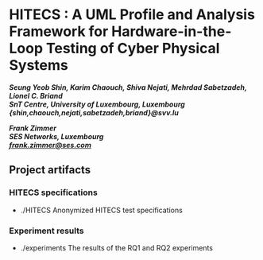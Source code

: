 # HITECS : A UML Profile and Analysis Framework for Hardware-in-the-Loop Testing of Cyber Physical Systems

_**Seung Yeob Shin, Karim Chaouch, Shiva Nejati, Mehrdad Sabetzadeh, Lionel C. Briand**_                          
_**SnT Centre, University of Luxembourg, Luxembourg**_                                                                                       
_**{shin,chaouch,nejati,sabetzadeh,briand}@svv.lu**_                                                                      

_**Frank Zimmer**_  
_**SES Networks, Luxembourg**_  
_**frank.zimmer@ses.com**_  



## Project artifacts

### HITECS specifications
* ./HITECS
  Anonymized HITECS test specifications

### Experiment results
* ./experiments
  The results of the RQ1 and RQ2 experiments



